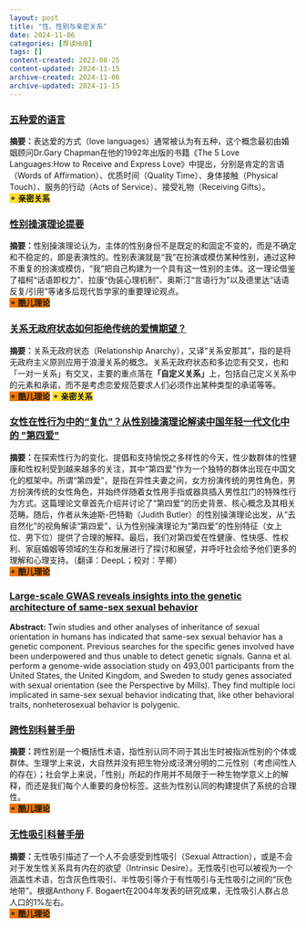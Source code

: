 ```yaml
---
layout: post
title: "性、性别与亲密关系"
date: 2024-11-06
categories: [荐读HUB]
tags: []
content-created: 2023-08-25
content-updated: 2024-11-15
archive-created: 2024-11-06
archive-updated: 2024-11-15
---
```


<div class="hub-post">
<div class="hub-post-title">
<h3><a href="{{site.baseurl}}/2024/11/15/%E4%BA%94%E7%A7%8D%E7%88%B1%E7%9A%84%E8%AF%AD%E8%A8%80/">五种爱的语言</a></h3>
</div>
<div class="hub-post-content">
<b>摘要：</b>表达爱的方式（love languages）通常被认为有五种，这个概念最初由婚姻顾问Dr.Gary Chapman在他的1992年出版的书籍《The 5 Love Languages:How to Receive and Express Love》中提出，分别是肯定的言语（Words of Affirmation）、优质时间（Quality Time）、身体接触（Physical Touch）、服务的行动（Acts of Service）、接受礼物（Receiving Gifts）。
<div class="hub-post-tags">
<span style="background: #ffdd33"><b>⚬ 亲密关系</b></span>
</div>
</div>
</div>

<div class="hub-post">
<div class="hub-post-title">
<h3><a href="{{site.baseurl}}/2024/11/26/性别操演理论提要/">性别操演理论提要</a></h3>
</div>
<div class="hub-post-content">
<b>摘要：</b>性别操演理论认为，主体的性别身份不是既定的和固定不变的，而是不确定和不稳定的，即是表演性的。性别表演就是“我”在扮演或模仿某种性别，通过这种不重复的扮演或模仿，“我”把自己构建为一个具有这一性别的主体。这一理论借鉴了福柯“话语即权力”、拉康“伪装心理机制”、奥斯汀“言语行为”以及德里达“话语反复/引用”等诸多后现代哲学家的重要理论观点。
<div class="hub-post-tags">
<span style="background: #ee7700"><b>⚬ 酷儿理论</b></span>
</div>
</div>
</div>

<div class="hub-post">
<div class="hub-post-title">
<h3><a href="https://mp.weixin.qq.com/s/Ttim0D6oYMZ86OqWuitgsg">关系无政府状态如何拒绝传统的爱情期望？</a></h3>
</div>
<div class="hub-post-content">
<b>摘要：</b>关系无政府状态（Relationship Anarchy），又译“关系安那其”，指的是将无政府主义原则应用于浪漫关系的概念。关系无政府状态和多边恋有交叉，也和「一对一关系」有交叉，主要的重点落在<b>「自定义关系」</b>上，包括自己定义关系中的元素和承诺，而不是考虑恋爱规范要求人们必须作出某种类型的承诺等等。
<div class="hub-post-tags">
<span style="background: #ee7700"><b>⚬ 酷儿理论</b></span> <span style="background: #ffdd33"><b>⚬ 亲密关系</b></span>
</div>
</div>
</div>

<div class="hub-post">
<div class="hub-post-title">
<h3><a href="{{site.baseurl}}/assets/static/papers/3-Women s Revenge in Sexual Behavior  An Interpretation About  The Fourth Love  in Chinese Youth Culture From the Perspective of Gender Performativity.pdf">女性在性行为中的“复仇”？从性别操演理论解读中国年轻一代文化中的 "第四爱"</a></h3>
</div>
<div class="hub-post-content">
<b>摘要：</b>在探索性行为的变化、提倡和支持愉悦之多样性的今天，性少数群体的性健康和性权利受到越来越多的关注，其中“第四爱”作为一个独特的群体出现在中国文化的框架中。所谓“第四爱”，是指在异性夫妻之间，女方扮演传统的男性角色，男方扮演传统的女性角色，并始终伴随着女性用手指或器具插入男性肛门的特殊性行为方式。这篇理论文章首先介绍并讨论了“第四爱”的历史背景、核心概念及其相关范畴。随后，作者从朱迪斯-巴特勒（Judith Butler）的性别操演理论出发，从“去自然化”的视角解读“第四爱”，认为性别操演理论为“第四爱”的性别特征（女上位、男下位）提供了合理的解释。最后，我们对第四爱在性健康、性快感、性权利、家庭婚姻等领域的生存和发展进行了探讨和展望，并呼吁社会给予他们更多的理解和心理支持。（翻译：DeepL；校对：芋椰）
<div class="hub-post-tags">
<span style="background: #ee7700"><b>⚬ 酷儿理论</b></span>
</div>
</div>
</div>

<div class="hub-post">
<div class="hub-post-title">
<h3><a href="{{site.baseurl}}/assets/static/papers/2-science.aat7693.pdf">Large-scale GWAS reveals insights into the genetic architecture of same-sex sexual behavior</a></h3>
</div>
<div class="hub-post-content">
<b>Abstract: </b>Twin studies and other analyses of inheritance of sexual orientation in humans has indicated that same-sex sexual behavior has a genetic component. Previous searches for the specific genes involved have been underpowered and thus unable to detect genetic signals. Ganna et al. perform a genome-wide association study on 493,001 participants from the United States, the United Kingdom, and Sweden to study genes associated with sexual orientation (see the Perspective by Mills). They find multiple loci implicated in same-sex sexual behavior indicating that, like other behavioral traits, nonheterosexual behavior is polygenic.
</div>
</div>

<div class="hub-post">
<div class="hub-post-title-special pride-trans">
<h3><a href="https://d.xiumi.us/board/v5/43CGL/538847323">跨性别科普手册</a></h3>
</div>
<div class="hub-post-content">
<b>摘要：</b>跨性别是一个概括性术语，指性别认同不同于其出生时被指派性别的个体或群体。生理学上来说，大自然并没有把生物分成泾渭分明的二元性别（考虑间性人的存在）；社会学上来说，「性别」所起的作用并不局限于一种生物学意义上的解释，而还是我们每个人重要的身份标签。这些为性别认同的构建提供了系统的合理性。
<div class="hub-post-tags">
<span style="background: #ee7700"><b>⚬ 酷儿理论</b></span>
</div>
</div>
</div>

<div class="hub-post">
<div class="hub-post-title-special pride-ace">
<h3><a href="https://r.xiumi.us/board/v5/43CGL/474168014">无性吸引科普手册</a></h3>
</div>
<div class="hub-post-content">
<b>摘要：</b>无性吸引描述了一个人不会感受到性吸引（Sexual Attraction），或是不会对于发生性关系具有内在的欲望（Intrinsic Desire）。无性吸引也可以被视为一个涵盖性术语，包含灰色性吸引、半性吸引等介于有性吸引与无性吸引之间的“灰色地带”。根据Anthony F. Bogaert在2004年发表的研究成果，无性吸引人群占总人口的1%左右。
<div class="hub-post-tags">
<span style="background: #ee7700"><b>⚬ 酷儿理论</b></span>
</div>
</div>
</div>
